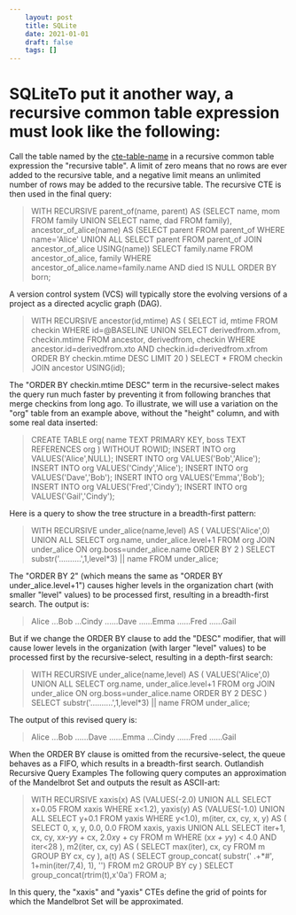 ```yaml
---
 	layout: post
 	title: SQLite
 	date: 2021-01-01
 	draft: false
 	tags: []
---
```


# SQLiteTo put it another way, a recursive common table expression must look like the following:
Call the table named by the [cte-table-name](https://www.sqlite.org/syntax/cte-table-name.html) in a recursive common table expression the "recursive table".
A limit of zero means that no rows are ever added to the recursive table, and a negative limit means an unlimited number of rows may be added to the recursive table.
The recursive CTE is then used in the final query:
> WITH RECURSIVE
parent_of(name, parent) AS
(SELECT name, mom FROM family UNION SELECT name, dad FROM family),
ancestor_of_alice(name) AS
(SELECT parent FROM parent_of WHERE name='Alice'
UNION ALL
SELECT parent FROM parent_of JOIN ancestor_of_alice USING(name))
SELECT family.name FROM ancestor_of_alice, family
WHERE ancestor_of_alice.name=family.name
AND died IS NULL
ORDER BY born;
>
A version control system (VCS) will typically store the evolving versions of a project as a directed acyclic graph (DAG).
> WITH RECURSIVE
ancestor(id,mtime) AS (
SELECT id, mtime FROM checkin WHERE id=@BASELINE
UNION
SELECT derivedfrom.xfrom, checkin.mtime
FROM ancestor, derivedfrom, checkin
WHERE ancestor.id=derivedfrom.xto
AND checkin.id=derivedfrom.xfrom
ORDER BY checkin.mtime DESC
LIMIT 20
)
SELECT * FROM checkin JOIN ancestor USING(id);
>
The "ORDER BY checkin.mtime DESC" term in the recursive-select makes the query run much faster by preventing it from following branches that merge checkins from long ago.
To illustrate, we will use a variation on the "org" table from an example above, without the "height" column, and with some real data inserted:
> CREATE TABLE org(
name TEXT PRIMARY KEY,
boss TEXT REFERENCES org
) WITHOUT ROWID;
INSERT INTO org VALUES('Alice',NULL);
INSERT INTO org VALUES('Bob','Alice');
INSERT INTO org VALUES('Cindy','Alice');
INSERT INTO org VALUES('Dave','Bob');
INSERT INTO org VALUES('Emma','Bob');
INSERT INTO org VALUES('Fred','Cindy');
INSERT INTO org VALUES('Gail','Cindy');
>
Here is a query to show the tree structure in a breadth-first pattern:
> WITH RECURSIVE
under_alice(name,level) AS (
VALUES('Alice',0)
UNION ALL
SELECT org.name, under_alice.level+1
FROM org JOIN under_alice ON org.boss=under_alice.name
ORDER BY 2
)
SELECT substr('..........',1,level*3) || name FROM under_alice;
>
The "ORDER BY 2" (which means the same as "ORDER BY under_alice.level+1") causes higher levels in the organization chart (with smaller "level" values) to be processed first, resulting in a breadth-first search.
The output is:
> Alice
...Bob
...Cindy
......Dave
......Emma
......Fred
......Gail
>
But if we change the ORDER BY clause to add the "DESC" modifier, that will cause lower levels in the organization (with larger "level" values) to be processed first by the recursive-select, resulting in a depth-first search:
> WITH RECURSIVE
under_alice(name,level) AS (
VALUES('Alice',0)
UNION ALL
SELECT org.name, under_alice.level+1
FROM org JOIN under_alice ON org.boss=under_alice.name
ORDER BY 2 DESC
)
SELECT substr('..........',1,level*3) || name FROM under_alice;
>
The output of this revised query is:
> Alice
...Bob
......Dave
......Emma
...Cindy
......Fred
......Gail
>
When the ORDER BY clause is omitted from the recursive-select, the queue behaves as a FIFO, which results in a breadth-first search.
Outlandish Recursive Query Examples
The following query computes an approximation of the Mandelbrot Set and outputs the result as ASCII-art:
> WITH RECURSIVE
xaxis(x) AS (VALUES(-2.0) UNION ALL SELECT x+0.05 FROM xaxis WHERE x<1.2),
yaxis(y) AS (VALUES(-1.0) UNION ALL SELECT y+0.1 FROM yaxis WHERE y<1.0),
m(iter, cx, cy, x, y) AS (
SELECT 0, x, y, 0.0, 0.0 FROM xaxis, yaxis
UNION ALL
SELECT iter+1, cx, cy, x*x-y*y + cx, 2.0*x*y + cy FROM m
WHERE (x*x + y*y) < 4.0 AND iter<28
),
m2(iter, cx, cy) AS (
SELECT max(iter), cx, cy FROM m GROUP BY cx, cy
),
a(t) AS (
SELECT group_concat( substr(' .+*#', 1+min(iter/7,4), 1), '')
FROM m2 GROUP BY cy
)
SELECT group_concat(rtrim(t),x'0a') FROM a;
>
In this query, the "xaxis" and "yaxis" CTEs define the grid of points for which the Mandelbrot Set will be approximated.
